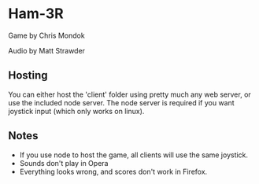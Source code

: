 Ham-3R
======

Game by Chris Mondok

Audio by Matt Strawder

Hosting
-------
You can either host the 'client' folder using pretty much any web server, or use
the included node server. The node server is required if you want joystick input
(which only works on linux).

Notes
-----
- If you use node to host the game, all clients will use the same joystick.
- Sounds don't play in Opera
- Everything looks wrong, and scores don't work in Firefox.
